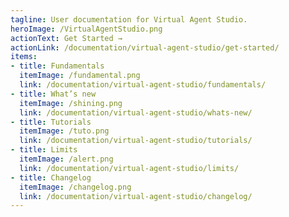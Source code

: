 ```yaml
---
tagline: User documentation for Virtual Agent Studio.
heroImage: /VirtualAgentStudio.png
actionText: Get Started →
actionLink: /documentation/virtual-agent-studio/get-started/
items:
- title: Fundamentals​
  itemImage: /fundamental.png
  link: /documentation/virtual-agent-studio/fundamentals/
- title: What’s new
  itemImage: /shining.png
  link: /documentation/virtual-agent-studio/whats-new/
- title: Tutorials
  itemImage: /tuto.png
  link: /documentation/virtual-agent-studio/tutorials/
- title: Limits
  itemImage: /alert.png
  link: /documentation/virtual-agent-studio/limits/
- title: Changelog
  itemImage: /changelog.png
  link: /documentation/virtual-agent-studio/changelog/
---
```


<Overview />